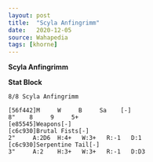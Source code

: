 ```yaml
---
layout: post
title:  "Scyla Anfingrimm"
date:   2020-12-05
source: Wahapedia
tags: [khorne]
---
```


**Scyla Anfingrimm**

**Stat Block**
```
8/8 Scyla Anfingrimm
```

```
[56f442]M     W     B     Sa    [-]
8"    8     9     5+    
[e85545]Weapons[-]
[c6c930]Brutal Fists[-]
2"     A:2D6  H:4+   W:3+   R:-1   D:1   
[c6c930]Serpentine Tail[-]
3"     A:2    H:3+   W:3+   R:-1   D:D3  
```


